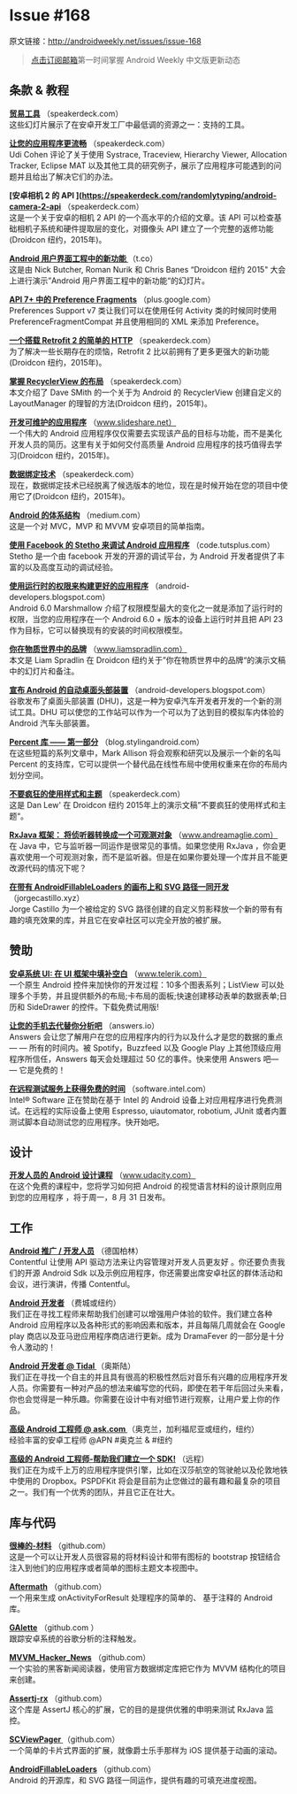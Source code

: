 
# Issue #168

>
原文链接：<http://androidweekly.net/issues/issue-168>

> [点击订阅邮箱](http://tinyletter.com/androidweeklycn)第一时间掌握 Android Weekly 中文版更新动态

## 条款 & 教程

**[贸易工具](https://speakerdeck.com/rock3r/tools-of-the-trade-droidcon-nyc-2015)**
（speakerdeck.com）  
这些幻灯片展示了在安卓开发工厂中最低调的资源之一：支持的工具。

**[让您的应用程序更流畅](https://speakerdeck.com/udinic/speed-up-your-app-droidcon-nyc-2015)**
（speakerdeck.com）  
Udi Cohen 评论了关于使用 Systrace, Traceview, Hierarchy Viewer, Allocation Tracker, Eclipse MAT 以及其他工具的研究例子，展示了应用程序可能遇到的问题并且给出了解决它们的办法。

**[安卓相机 2 的 API ](https://speakerdeck.com/randomlytyping/android-camera-2-api**
（speakerdeck.com）  
这是一个关于安卓的相机 2 API 的一个高水平的介绍的文章。该 API 可以检查基础相机子系统和硬件提取层的变化，对摄像头 API 建立了一个完整的返修功能(Droidcon 纽约，2015年)。

**[Android 用户界面工程中的新功能 ](http://t.co/0eAFQxtlI7)**
（t.co）  
这是由 Nick Butcher, Roman Nurik 和 Chris Banes  “Droidcon 纽约 2015" 大会上进行演示”Android 用户界面工程中的新功能“的幻灯片。

**[API 7+ 中的 Preference Fragments](https://plus.google.com/+AndroidDevelopers/posts/9kZ3SsXdT2T)**
（plus.google.com）  
Preferences Support v7 类让我们可以在使用任何 Activity 类的时候同时使用 PreferenceFragmentCompat 并且使用相同的 XML 来添加 Preference。

**[一个搭载 Retrofit 2 的简单的 HTTP](https://speakerdeck.com/jakewharton/simple-http-with-retrofit-2-droidcon-nyc-2015)**
（speakerdeck.com）  
为了解决一些长期存在的烦恼，Retrofit 2 比以前拥有了更多更强大的新功能(Droidcon 纽约，2015年)。

**[掌握 RecyclerView 的布局](https://speakerdeck.com/devunwired/mastering-recyclerview-layouts)**
（speakerdeck.com）  
本文介绍了 Dave SMith 的一个关于为 Android 的 RecyclerView 创建自定义的 LayoutManager 的理智的方法(Droidcon 纽约，2015年)。

**[开发可维护的应用程序](http://www.slideshare.net/AnnyceDavis/develop-maintainable-apps-droidcon-2015)**
（www.slideshare.net）  
一个伟大的 Android 应用程序仅仅需要去实现该产品的目标与功能，而不是美化开发人员的简历。这里有关于如何交付高质量 Android 应用程序的技巧值得去学习(Droidcon 纽约，2015年)。

**[数据绑定技术](https://speakerdeck.com/jacobtabak/data-binding-techniques-at-droidcon-nyc-2015)**
（speakerdeck.com）  
现在，数据绑定技术已经脱离了候选版本的地位，现在是时候开始在您的项目中使用它了(Droidcon 纽约，2015年)。

**[Android 的体系结构](https://medium.com/android-news/android-architecture-2f12e1c7d4db)**
（medium.com）  
这是一个对 MVC，MVP 和 MVVM 安卓项目的简单指南。

**[使用 Facebook 的 Stetho 来调试 Android 应用程序](http://code.tutsplus.com/tutorials/debugging-android-apps-with-facebooks-stetho--cms-24205)**
（code.tutsplus.com）  
Stetho 是一个由 facebook 开发的开源的调试平台，为 Android 开发者提供了丰富的以及高度互动的调试经验。

**[使用运行时的权限来构建更好的应用程序](http://android-developers.blogspot.com/2015/08/building-better-apps-with-runtime.html?linkId=16595022)**
（android-developers.blogspot.com）  
Android 6.0 Marshmallow 介绍了权限模型最大的变化之一就是添加了运行时的权限，当您的应用程序在一个 Android 6.0 + 版本的设备上运行时并且把 API 23 作为目标，它可以替换现有的安装的时间权限模型。

**[你在物质世界中的品牌](http://www.liamspradlin.com/your-brand-in-a-material-world-droidcon-nyc-2015-talk/)**
（www.liamspradlin.com）  
本文是 Liam Spradlin 在 Droidcon 纽约关于”你在物质世界中的品牌“的演示文稿中的幻灯片和备注。

**[宣布 Android 的自动桌面头部装置](http://android-developers.blogspot.com/2015/08/announcing-android-auto-desktop-head.html)**
（android-developers.blogspot.com）  
谷歌发布了桌面头部装置 (DHU)，这是一种为安卓汽车开发者开发的一个新的测试工具。DHU 可以使您的工作站可以作为一个可以为了达到目的模拟车内体验的 Android 汽车头部装置。

**[Percent 库 —— 第一部分](https://blog.stylingandroid.com/percent-part-1/)**
（blog.stylingandroid.com）  
在这些短篇的系列文章中，Mark Allison 将会观察和研究以及展示一个新的名叫 Percent 的支持库，它可以提供一个替代品在线性布局中使用权重来在你的布局内划分空间。

**[不要疯狂的使用样式和主题](https://speakerdeck.com/dlew/using-styles-and-themes-without-going-crazy-1)**
（speakerdeck.com）  
这是 Dan Lew' 在 Droidcon 纽约 2015年上的演示文稿”不要疯狂的使用样式和主题“。

**[RxJava 框架： 将侦听器转换成一个可观测对象](http://www.andreamaglie.com/rxjava-listener-to-observable/)**
（www.andreamaglie.com）  
在 Java 中，它与监听器一同运作是很常见的事情。如果您使用 RxJava ，你会更喜欢使用一个可观测对象，而不是监听器。但是在如果你要处理一个库并且不能更改源代码的情况下呢？

**[在带有 AndroidFillableLoaders 的画布上和 SVG 路径一同开发](http://jorgecastillo.xyz/2015/08/16/android-fillable-loaders/?utm_source=androiddevdigest)**
（jorgecastillo.xyz）  
Jorge Castillo 为一个被给定的 SVG 路径创建的自定义剪影释放一个新的带有有趣的填充效果的库，并且它在安卓社区可以完全开放的被扩展。

## 赞助

**[安卓系统 UI: 在 UI 框架中填补空白](http://www.telerik.com/android-ui?utm_medium=email-external&utm_source=androidweekly&utm_campaign=dt-android-generic-august30)**
（www.telerik.com）  
一个原生 Android 控件来加快你的开发过程：10多个图表系列；ListView 可以处理多个手势，并且提供额外的布局;卡布局的面板;快速创建移动表单的数据表单;日历和 SideDrawer 的控件。下载免费试用版!

**[让您的手机去代替你分析吧](https://answers.io/?utm_source=sponsor&utm_medium=androidweekly&utm_campaign=androidweekly_8.30.2015&utm_content=sponsor_linkv)**
（answers.io）  
Answers 会让您了解用户在您的应用程序内的行为以及什么才是您的数据的重点 — — 所有的时间内。被 Spotify，Buzzfeed 以及 Google Play 上其他顶级应用程序所信任，Answers 每天会处理超过 50 亿的事件。快来使用 Answers 吧— — 它是免费的！

**[在远程测试服务上获得免费的时间](https://software.intel.com/en-us/android/app-testing?cid=&utm_content=General_Developers&utm_medium=Newsletter%20Placement&utm_source=Android%20Weekly&utm_campaign=Android%20ASMO%20Q3%2015%20Digital%20Marketing%20Campaign)**
（software.intel.com）  
Intel® Software 正在赞助在基于 Intel 的 Android 设备上对应用程序进行免费测试。在远程的实际设备上使用 Espresso, uiautomator, robotium, JUnit 或者内置测试脚本自动测试您的应用程序。快开始吧。

## 设计

**[开发人员的 Android 设计课程](https://www.udacity.com/course/android-design-for-developers--ud862)**
（www.udacity.com）  
在这个免费的课程中，您将学习如何把 Android 的视觉语言材料的设计原则应用到您的应用程序 ，将于周一，8 月 31 日发布。

## 工作

**[Android 推广 / 开发人员](http://contentful.workable.com/jobs/93482)**
（德国柏林）  
Contentful 让使用 API 驱动方法来让内容管理对开发人员更友好 。你还要负责我们的开源 Android Sdk 以及示例应用程序，你还需要出席安卓社区的群体活动和会议，进行演讲，传播 Contentful。

**[Android 开发者](http://www.jsco.re/3c4l)**
（费城或纽约）  
我们正在寻找工程师来帮助我们创建可以增强用户体验的软件。我们建立各种 Android 应用程序以及各种形式的影响因素和版本，并且每隔几周就会在 Google play 商店以及亚马逊应用程序商店进行更新。成为 DramaFever 的一部分是十分令人激动的！

**[Android 开发者 @ Tidal ](http://www.finn.no/finn/job/fulltime/object?finnkode=63116384)**
（奥斯陆）  
我们正在寻找一个自主的并且具有很高的积极性然后对音乐有兴趣的应用程序开发人员。你需要有一种对产品的想法来编写您的代码，即使在若干年后回过头来看，你也会觉得是一种乐趣。你需要在设计中有对细节进行观察，让用户爱上你的作品。

**[高级 Android 工程师 @ ask.com ](https://www.smartrecruiters.com/IAC/84648354-senior-android-engineer)**
（奥克兰，加利福尼亚或纽约，纽约）  
经验丰富的安卓工程师 @APN #奥克兰 & #纽约

**[高级的 Android 工程师-帮助我们建立一个 SDK!](https://pspdfkit.com/jobs/#section_android)**
（远程）  
我们正在为成千上万的应用程序提供引擎，比如在汉莎航空的驾驶舱以及伦敦地铁中使用的 Dropbox。PSPDFKit 将会是目前为止您做过的最有趣和最复杂的项目之一。我们有一个优秀的团队，并且它正在壮大。

## 库与代码

**[很棒的-材料](https://github.com/android-awesome/Awesome-Material)**
（github.com）  
这是一个可以让开发人员很容易的将材料设计和带有图标的 bootstrap 按钮结合注入到他们的应用程序或者简单的图标主题文本视图中。   

**[Aftermath](https://github.com/MichaelEvans/Aftermath)**
（github.com）  
一个用来生成 onActivityForResult 处理程序的简单的、 基于注释的 Android 库。

**[GAlette](https://github.com/uPhyca/GAlette)**
（github.com ）  
跟踪安卓系统的谷歌分析的注释触发。

**[MVVM_Hacker_News](https://github.com/hitherejoe/MVVM_Hacker_News)**
（github.com）  
一个实验的黑客新闻阅读器，使用官方数据绑定库把它作为 MVVM 结构化的项目来创建。

**[Assertj-rx](https://github.com/ribot/assertj-rx)**
（github.com）  
这个库是 AssertJ 核心的扩展，它的目的是提供优雅的申明来测试 RxJava 监控。

**[SCViewPager ](https://github.com/sacot41/SCViewPager)**
（github.com）  
一个简单的卡片式界面的扩展，就像爵士乐手那样为 iOS 提供基于动画的滚动。

**[AndroidFillableLoaders](https://github.com/JorgeCastilloPrz/AndroidFillableLoaders)**
（github.com）  
Android 的开源库，和 SVG 路径一同运作，提供有趣的可填充进度视图。
